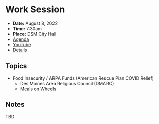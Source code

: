 # Work Session

- **Date:** August 8, 2022
- **Time:** 7:30am
- **Place:** DSM City Hall
- [Agenda](https://councildocs.dsm.city/agendas/2022/20220808CouncilWorkSession.pdf?pdf=Agenda&t=1659762807439)
- [YouTube](https://youtu.be/aEHZOueQvYM)
- [Details](https://www.dsm.city/citycouncil_detail_T60_R2058.php)

## Topics

- Food Insecurity / ARPA Funds (American Rescue Plan COVID Relief)
    - Des Moines Area Religious Council (DMARC)
    - Meals on Wheels

## Notes

TBD
